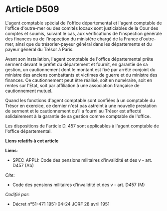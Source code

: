 # Article D509

L'agent comptable spécial de l'office départemental et l'agent comptable de l'office d'outre-mer ou des comités locaux sont
justiciables de la Cour des comptes et soumis, suivant le cas, aux vérifications de l'inspection générale des finances ou de
l'inspection du ministère chargé de la France d'outre-mer, ainsi que du trésorier-payeur général dans les départements et du
payeur général du Trésor à Paris.

Avant son installation, l'agent comptable de l'office départemental prête serment devant le préfet du département et fournit,
en garantie de sa gestion, un cautionnement dont le montant est fixé par arrêté conjoint du ministre des anciens combattants
et victimes de guerre et du ministre des finances. Ce cautionnement peut être réalisé, soit en numéraire, soit en rentes sur
l'Etat, soit par affiliation à une association française de cautionnement mutuel.

Quand les fonctions d'agent comptable sont confiées à un comptable du Trésor en exercice, ce dernier n'est pas astreint à une
nouvelle prestation de serment et le cautionnement qu'il a fourni au Trésor est affecté solidairement à la garantie de sa
gestion comme comptable de l'office.

Les dispositions de l'article D. 457 sont applicables à l'agent comptable de l'office départemental.

**Liens relatifs à cet article**

**Liens**:

  - SPEC_APPLI: Code des pensions militaires d'invalidité et des v - art. D457 (Ab)

_Cite_:

  - Code des pensions militaires d'invalidité et des v - art. D457 (M)

_Codifié par_:

  - Décret n°51-471 1951-04-24 JORF 28 avril 1951
